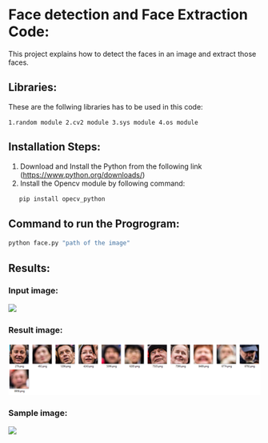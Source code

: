 # Face detection and Face Extraction Code:
This project explains how to detect the faces in an image and extract those faces.
## Libraries:
These are the follwing libraries has to be used in this code:
```
1.random module 2.cv2 module 3.sys module 4.os module
``` 
## Installation Steps:
1. Download and Install the Python from the following link (https://www.python.org/downloads/)
2. Install the Opencv module by following command:
```sh
   pip install opecv_python
```
## Command to run the Progrogram:
```sh
python face.py "path of the image"
```
## Results:
### Input image:
![](./images/image1.png?raw=True)
### Result image:
![](./images/capture.png?raw=True)

### Sample image:
![](https://www.gstatic.com/webp/gallery/1.jpg)



